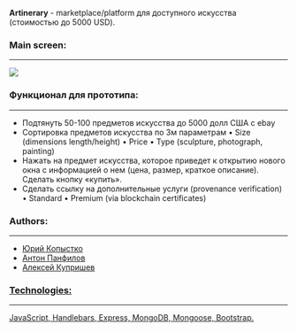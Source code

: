 <b>Artinerary</b> - marketplace/platform для доступного искусства (стоимостью до 5000 USD).

<b><h3>Main screen:</h3><hr></hr></b>
<img src="https://i.imgur.com/I5i7DRf.jpg"></img> 

<b><h3>Функционал для прототипа:</h3><hr></hr></b>
<ul>
  <li>Подтянуть 50-100 предметов искусства до 5000 долл США с ebay</li>
  <li>Сортировка предметов искусства по 3м параметрам
    • Size (dimensions length/height)
    • Price
    • Type (sculpture, photograph, painting)</li>
  <li>Нажать на предмет искусства, которое приведет к открытию нового окна с информацией о нем (цена, размер, краткое описание). Сделать кнопку «купить».</li>
  <li>Сделать ссылку на дополнительные услуги (provenance verification)
    • Standard 
    • Premium (via blockchain certificates)</li>
</ul>

<b><h3>Authors:</h3><hr></hr></b>
<ul>
  <li><a href="https://github.com/yok558">Юрий Копыстко</li>
  <li><a href="https://github.com/KrullCepush">Антон Панфилов</li>
  <li><a href="https://github.com/Alekskupr">Алексей Купришев</li>
</ul>

<b><h3>Technologies:</h3><hr></hr></b>
JavaScript, Handlebars, Express, MongoDB, Mongoose, Bootstrap.
